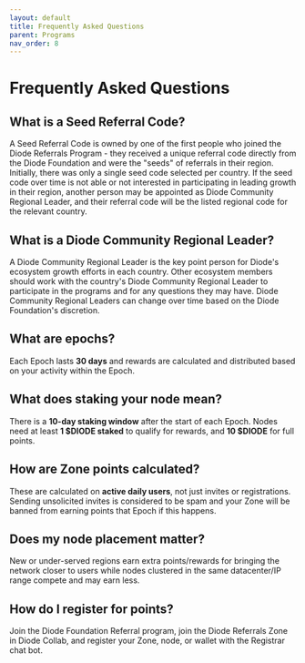 ```yaml
---
layout: default
title: Frequently Asked Questions
parent: Programs
nav_order: 8
---
```


# Frequently Asked Questions

## What is a Seed Referral Code?

A Seed Referral Code is owned by one of the first people who joined the Diode Referrals Program - they received a unique referral code directly from the Diode Foundation and were the "seeds" of referrals in their region. Initially, there was only a single seed code selected per country.  If the seed code over time is not able or not interested in participating in leading growth in their region, another person may be appointed as Diode Community Regional Leader, and their referral code will be the listed regional code for the relevant country. 

## What is a Diode Community Regional Leader?

A Diode Community Regional Leader is the key point person for Diode's ecosystem growth efforts in each country.  Other ecosystem members should work with the country's Diode Community Regional Leader to participate in the programs and for any questions they may have.  Diode Community Regional Leaders can change over time based on the Diode Foundation's discretion.

## What are epochs?

Each Epoch lasts **30 days** and rewards are calculated and distributed based on your activity within the Epoch.

## What does staking your node mean?

There is a **10-day staking window** after the start of each Epoch. Nodes need at least **1 $DIODE staked** to qualify for rewards, and **10 $DIODE** for full points.

## How are Zone points calculated?

These are calculated on **active daily users**, not just invites or registrations. Sending unsolicited invites is considered to be spam and your Zone will be banned from earning points that Epoch if this happens.

## Does my node placement matter?

New or under-served regions earn extra points/rewards for bringing the network closer to users while nodes clustered in the same datacenter/IP range compete and may earn less.

## How do I register for points?
Join the Diode Foundation Referral program, join the Diode Referrals Zone in Diode Collab, and register your Zone, node, or wallet with the Registrar chat bot. 
